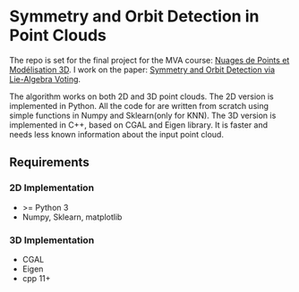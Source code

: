 # Symmetry and Orbit Detection in Point Clouds

The repo is set for the final project for the MVA course: [Nuages de Points et Modélisation 3D](https://perso.telecom-paristech.fr/boubek/ens/master/mva/npm/index.html). I work on the paper: [Symmetry and Orbit Detection via Lie-Algebra Voting](http://www.geometry.caltech.edu/pubs/SADBH16.pdf).

The algorithm works on both 2D and 3D point clouds. The 2D version is implemented in Python. All the code for are written from scratch using simple functions in Numpy and Sklearn(only for KNN). The 3D version is implemented in C++, based on CGAL and Eigen library. It is faster and needs less known information about the input point cloud.

## Requirements

### 2D Implementation

* \>= Python 3
* Numpy, Sklearn, matplotlib

### 3D Implementation

* CGAL
* Eigen
* cpp 11+
